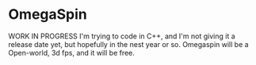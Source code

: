 # OmegaSpin
WORK IN PROGRESS
I'm trying to code in C++, and I'm not giving it a release date yet, but hopefully in the nest year or so.
Omegaspin will be a Open-world, 3d fps, and it will be free.
